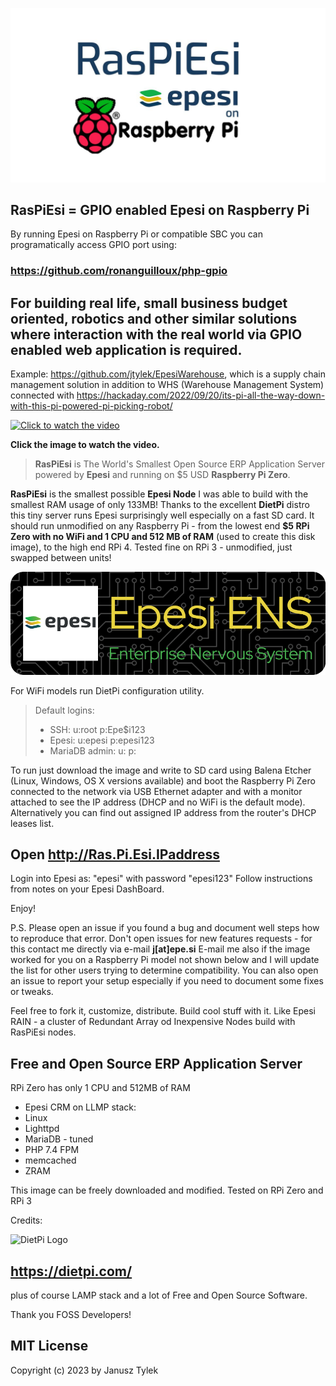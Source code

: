 ![RasPiEsi-banner.jpg](./RasPiEsi-banner.jpg)

## RasPiEsi = GPIO enabled Epesi on Raspberry Pi

By running Epesi on Raspberry Pi or compatible SBC you can programatically access GPIO port using:
### https://github.com/ronanguilloux/php-gpio

## For building real life, small business budget oriented, robotics and other similar solutions where interaction with the real world via GPIO enabled web application is required.

Example: https://github.com/jtylek/EpesiWarehouse, which is a supply chain management solution in addition to WHS (Warehouse Management System) connected
with https://hackaday.com/2022/09/20/its-pi-all-the-way-down-with-this-pi-powered-pi-picking-robot/

[![Click to watch the video](https://hackaday.com/wp-content/uploads/2022/09/Screenshot-2022-09-20-at-10-08-44-Raspberry-Pi-Picking-Robot-from-Little-Bird-Little-Bird-Electro-on-Vimeo.png?w=800)](https://vimeo.com/749777452/3b81c96ac8)

**Click the image to watch the video.**

> **RasPiEsi** is The World's Smallest Open Source ERP Application Server powered by **Epesi** and running on $5 USD **Raspberry Pi Zero**.

**RasPiEsi** is the smallest possible **Epesi Node** I was able to build with the smallest RAM usage of only 133MB!
Thanks to the excellent **DietPi** distro this tiny server runs Epesi surprisingly well especially on a fast SD card.
It should run unmodified on any Raspberry Pi - from the lowest end **$5 RPi Zero with no WiFi and 1 CPU and 512 MB of RAM** (used to create this disk image), to the high end RPi 4. Tested fine on RPi 3 - unmodified, just swapped between units!

![Header](./epesi-github-header-image.png)


For WiFi models run DietPi configuration utility.

> Default logins:
> - SSH: u:root p:Epe$i123
> - Epesi: u:epesi p:epesi123
> - MariaDB admin: u: p:

To run just download the image and write to SD card using Balena Etcher (Linux, Windows, OS X versions available) and boot the Raspberry Pi Zero connected to the network via USB Ethernet adapter and with a monitor attached to see the IP address (DHCP and no WiFi is the default mode). Alternatively you can find out assigned IP address from the router's DHCP leases list.

## Open **http://Ras.Pi.Esi.IPaddress**
Login into Epesi as: "epesi" with password "epesi123"
Follow instructions from notes on your Epesi DashBoard.

Enjoy!

P.S. Please open an issue if you found a bug and document well steps how to reproduce that error.
Don't open issues for new features requests - for this contact me directly via e-mail **j[at]epe.si**
E-mail me also if the image worked for you on a Raspberry Pi model not shown below and I will update the list for other users trying to determine compatibility. You can also open an issue to report your setup especially if you need to document some fixes or tweaks.

Feel free to fork it, customize, distribute. Build cool stuff with it. Like Epesi RAIN - a cluster of Redundant Array od Inexpensive Nodes build with RasPiEsi nodes.

## Free and Open Source ERP Application Server
RPi Zero has only 1 CPU and 512MB of RAM
- Epesi CRM on LLMP stack:
- Linux 
- Lighttpd
- MariaDB - tuned
- PHP 7.4 FPM
- memcached
- ZRAM

This image can be freely downloaded and modified.
Tested on RPi Zero and RPi 3

Credits:

![DietPi Logo](https://dietpi.com/images/dietpi-logo_360x360.png)

## https://dietpi.com/

plus of course LAMP stack and a lot of Free and Open Source Software.

Thank you FOSS Developers!

## MIT License
Copyright (c) 2023 by Janusz Tylek
